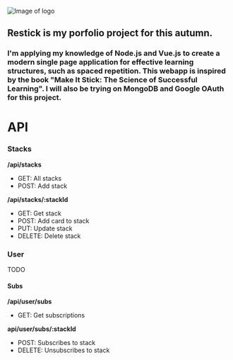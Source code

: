![Image of logo](https://i.imgur.com/28JyIYL.png)

## Restick is my porfolio project for this autumn.

### I'm applying my knowledge of Node.js and Vue.js to create a modern single page application for effective learning structures, such as spaced repetition. This webapp is inspired by the book "Make It Stick: The Science of Successful Learning". I will also be trying on MongoDB and Google OAuth for this project.

# API

### Stacks
**/api/stacks**
- GET: All stacks
- POST: Add stack

**/api/stacks/:stackId**
- GET: Get stack
- POST: Add card to stack
- PUT: Update stack
- DELETE: Delete stack

### User
TODO

#### Subs
**/api/user/subs**
- GET: Get subscriptions

**api/user/subs/:stackId**
- POST: Subscribes to stack
- DELETE: Unsubscribes to stack
